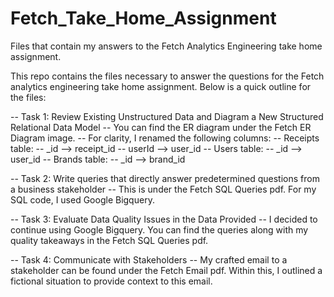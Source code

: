 # Fetch_Take_Home_Assignment
Files that contain my answers to the Fetch Analytics Engineering take home assignment.

This repo contains the files necessary to answer the questions for the Fetch analytics engineering take home assignment. Below is a quick outline for the files:

-- Task 1: Review Existing Unstructured Data and Diagram a New Structured Relational Data Model
  -- You can find the ER diagram under the Fetch ER Diagram image. 
  -- For clarity, I renamed the following columns:
    -- Receipts table:
      -- _id --> receipt_id
      -- userId --> user_id
    -- Users table:
      -- _id --> user_id
    -- Brands table:
      -- _id --> brand_id

-- Task 2: Write queries that directly answer predetermined questions from a business stakeholder
  -- This is under the Fetch SQL Queries pdf. For my SQL code, I used Google Bigquery.

-- Task 3: Evaluate Data Quality Issues in the Data Provided
  -- I decided to continue using Google Bigquery. You can find the queries along with my quality takeaways in the Fetch SQL Queries pdf.

-- Task 4: Communicate with Stakeholders
  -- My crafted email to a stakeholder can be found under the Fetch Email pdf. Within this, I outlined a fictional situation to provide context to this email.

